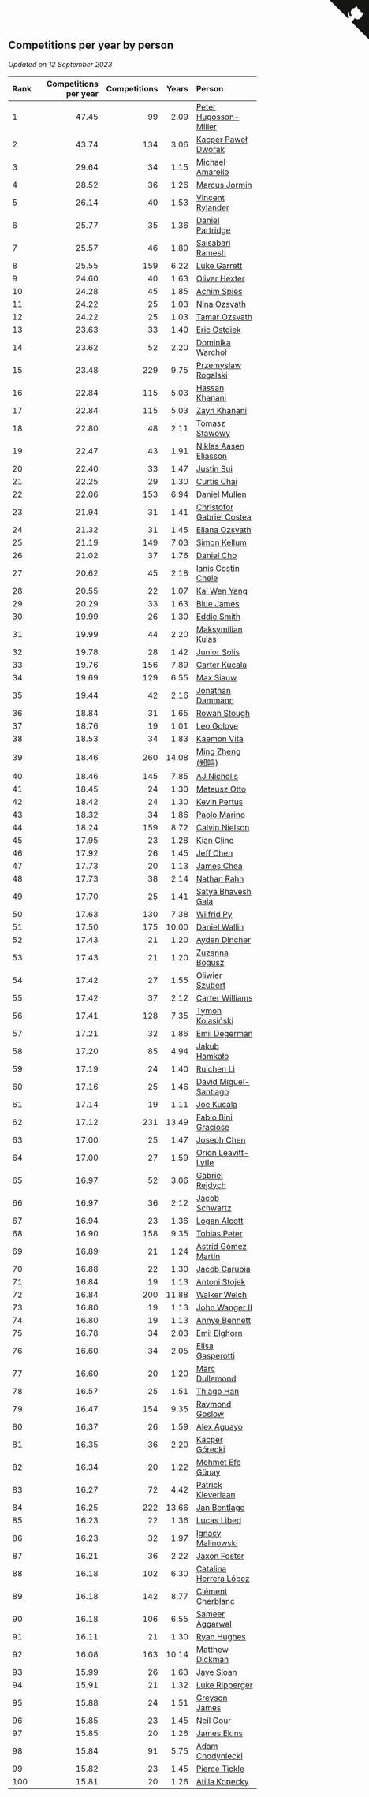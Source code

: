 ## Competitions per year by person

*Updated on 12 September 2023*

| Rank | Competitions per year | Competitions | Years | Person |
| :--- | ---: | ---: | ---: | :--- |
| 1 | 47.45 | 99 | 2.09 | [Peter Hugosson-Miller](https://www.worldcubeassociation.org/persons/2021HUGO01) |
| 2 | 43.74 | 134 | 3.06 | [Kacper Paweł Dworak](https://www.worldcubeassociation.org/persons/2020DWOR01) |
| 3 | 29.64 | 34 | 1.15 | [Michael Amarello](https://www.worldcubeassociation.org/persons/2022AMAR09) |
| 4 | 28.52 | 36 | 1.26 | [Marcus Jormin](https://www.worldcubeassociation.org/persons/2022JORM01) |
| 5 | 26.14 | 40 | 1.53 | [Vincent Rylander](https://www.worldcubeassociation.org/persons/2022RYLA01) |
| 6 | 25.77 | 35 | 1.36 | [Daniel Partridge](https://www.worldcubeassociation.org/persons/2022PART02) |
| 7 | 25.57 | 46 | 1.80 | [Saisabari Ramesh](https://www.worldcubeassociation.org/persons/2021RAME01) |
| 8 | 25.55 | 159 | 6.22 | [Luke Garrett](https://www.worldcubeassociation.org/persons/2017GARR05) |
| 9 | 24.60 | 40 | 1.63 | [Oliver Hexter](https://www.worldcubeassociation.org/persons/2022HEXT01) |
| 10 | 24.28 | 45 | 1.85 | [Achim Spies](https://www.worldcubeassociation.org/persons/2021SPIE01) |
| 11 | 24.22 | 25 | 1.03 | [Nina Ozsvath](https://www.worldcubeassociation.org/persons/2022OZSV03) |
| 12 | 24.22 | 25 | 1.03 | [Tamar Ozsvath](https://www.worldcubeassociation.org/persons/2022OZSV04) |
| 13 | 23.63 | 33 | 1.40 | [Eric Ostdiek](https://www.worldcubeassociation.org/persons/2022OSTD01) |
| 14 | 23.62 | 52 | 2.20 | [Dominika Warchoł](https://www.worldcubeassociation.org/persons/2021WARC01) |
| 15 | 23.48 | 229 | 9.75 | [Przemysław Rogalski](https://www.worldcubeassociation.org/persons/2013ROGA02) |
| 16 | 22.84 | 115 | 5.03 | [Hassan Khanani](https://www.worldcubeassociation.org/persons/2018KHAN26) |
| 17 | 22.84 | 115 | 5.03 | [Zayn Khanani](https://www.worldcubeassociation.org/persons/2018KHAN28) |
| 18 | 22.80 | 48 | 2.11 | [Tomasz Stawowy](https://www.worldcubeassociation.org/persons/2021STAW01) |
| 19 | 22.47 | 43 | 1.91 | [Niklas Aasen Eliasson](https://www.worldcubeassociation.org/persons/2021ELIA01) |
| 20 | 22.40 | 33 | 1.47 | [Justin Sui](https://www.worldcubeassociation.org/persons/2022SUIJ01) |
| 21 | 22.25 | 29 | 1.30 | [Curtis Chai](https://www.worldcubeassociation.org/persons/2022CHAI02) |
| 22 | 22.06 | 153 | 6.94 | [Daniel Mullen](https://www.worldcubeassociation.org/persons/2016MULL04) |
| 23 | 21.94 | 31 | 1.41 | [Christofor Gabriel Costea](https://www.worldcubeassociation.org/persons/2022COST03) |
| 24 | 21.32 | 31 | 1.45 | [Eliana Ozsvath](https://www.worldcubeassociation.org/persons/2022OZSV01) |
| 25 | 21.19 | 149 | 7.03 | [Simon Kellum](https://www.worldcubeassociation.org/persons/2016KELL12) |
| 26 | 21.02 | 37 | 1.76 | [Daniel Cho](https://www.worldcubeassociation.org/persons/2021CHOD01) |
| 27 | 20.62 | 45 | 2.18 | [Ianis Costin Chele](https://www.worldcubeassociation.org/persons/2021CHEL01) |
| 28 | 20.55 | 22 | 1.07 | [Kai Wen Yang](https://www.worldcubeassociation.org/persons/2022YANG19) |
| 29 | 20.29 | 33 | 1.63 | [Blue James](https://www.worldcubeassociation.org/persons/2022JAME01) |
| 30 | 19.99 | 26 | 1.30 | [Eddie Smith](https://www.worldcubeassociation.org/persons/2022SMIT20) |
| 31 | 19.99 | 44 | 2.20 | [Maksymilian Kulas](https://www.worldcubeassociation.org/persons/2021KULA02) |
| 32 | 19.78 | 28 | 1.42 | [Junior Solis](https://www.worldcubeassociation.org/persons/2022SOLI03) |
| 33 | 19.76 | 156 | 7.89 | [Carter Kucala](https://www.worldcubeassociation.org/persons/2015KUCA01) |
| 34 | 19.69 | 129 | 6.55 | [Max Siauw](https://www.worldcubeassociation.org/persons/2017SIAU02) |
| 35 | 19.44 | 42 | 2.16 | [Jonathan Dammann](https://www.worldcubeassociation.org/persons/2021DAMM01) |
| 36 | 18.84 | 31 | 1.65 | [Rowan Stough](https://www.worldcubeassociation.org/persons/2022STOU01) |
| 37 | 18.76 | 19 | 1.01 | [Leo Golove](https://www.worldcubeassociation.org/persons/2022GOLO02) |
| 38 | 18.53 | 34 | 1.83 | [Kaemon Vita](https://www.worldcubeassociation.org/persons/2021VITA01) |
| 39 | 18.46 | 260 | 14.08 | [Ming Zheng (郑鸣)](https://www.worldcubeassociation.org/persons/2009ZHEN11) |
| 40 | 18.46 | 145 | 7.85 | [AJ Nicholls](https://www.worldcubeassociation.org/persons/2015NICH04) |
| 41 | 18.45 | 24 | 1.30 | [Mateusz Otto](https://www.worldcubeassociation.org/persons/2022OTTO01) |
| 42 | 18.42 | 24 | 1.30 | [Kevin Pertus](https://www.worldcubeassociation.org/persons/2022PERT01) |
| 43 | 18.32 | 34 | 1.86 | [Paolo Marino](https://www.worldcubeassociation.org/persons/2021MARI04) |
| 44 | 18.24 | 159 | 8.72 | [Calvin Nielson](https://www.worldcubeassociation.org/persons/2014NIEL03) |
| 45 | 17.95 | 23 | 1.28 | [Kian Cline](https://www.worldcubeassociation.org/persons/2022CLIN01) |
| 46 | 17.92 | 26 | 1.45 | [Jeff Chen](https://www.worldcubeassociation.org/persons/2022CHEN19) |
| 47 | 17.73 | 20 | 1.13 | [James Chea](https://www.worldcubeassociation.org/persons/2022CHEA05) |
| 48 | 17.73 | 38 | 2.14 | [Nathan Rahn](https://www.worldcubeassociation.org/persons/2021RAHN01) |
| 49 | 17.70 | 25 | 1.41 | [Satya Bhavesh Gala](https://www.worldcubeassociation.org/persons/2022GALA03) |
| 50 | 17.63 | 130 | 7.38 | [Wilfrid Py](https://www.worldcubeassociation.org/persons/2016PYWI01) |
| 51 | 17.50 | 175 | 10.00 | [Daniel Wallin](https://www.worldcubeassociation.org/persons/2013WALL03) |
| 52 | 17.43 | 21 | 1.20 | [Ayden Dincher](https://www.worldcubeassociation.org/persons/2022DINC01) |
| 53 | 17.43 | 21 | 1.20 | [Zuzanna Bogusz](https://www.worldcubeassociation.org/persons/2022BOGU01) |
| 54 | 17.42 | 27 | 1.55 | [Oliwier Szubert](https://www.worldcubeassociation.org/persons/2022SZUB01) |
| 55 | 17.42 | 37 | 2.12 | [Carter Williams](https://www.worldcubeassociation.org/persons/2021WILL06) |
| 56 | 17.41 | 128 | 7.35 | [Tymon Kolasiński](https://www.worldcubeassociation.org/persons/2016KOLA02) |
| 57 | 17.21 | 32 | 1.86 | [Emil Degerman](https://www.worldcubeassociation.org/persons/2021DEGE01) |
| 58 | 17.20 | 85 | 4.94 | [Jakub Hamkało](https://www.worldcubeassociation.org/persons/2018HAMK01) |
| 59 | 17.19 | 24 | 1.40 | [Ruichen Li](https://www.worldcubeassociation.org/persons/2022LIRU02) |
| 60 | 17.16 | 25 | 1.46 | [David Miguel-Santiago](https://www.worldcubeassociation.org/persons/2022MIGU02) |
| 61 | 17.14 | 19 | 1.11 | [Joe Kucala](https://www.worldcubeassociation.org/persons/2022KUCA01) |
| 62 | 17.12 | 231 | 13.49 | [Fabio Bini Graciose](https://www.worldcubeassociation.org/persons/2010GRAC02) |
| 63 | 17.00 | 25 | 1.47 | [Joseph Chen](https://www.worldcubeassociation.org/persons/2022CHEN16) |
| 64 | 17.00 | 27 | 1.59 | [Orion Leavitt-Lytle](https://www.worldcubeassociation.org/persons/2022LEAV01) |
| 65 | 16.97 | 52 | 3.06 | [Gabriel Rejdych](https://www.worldcubeassociation.org/persons/2020REJD01) |
| 66 | 16.97 | 36 | 2.12 | [Jacob Schwartz](https://www.worldcubeassociation.org/persons/2021SCHW01) |
| 67 | 16.94 | 23 | 1.36 | [Logan Alcott](https://www.worldcubeassociation.org/persons/2022ALCO02) |
| 68 | 16.90 | 158 | 9.35 | [Tobias Peter](https://www.worldcubeassociation.org/persons/2014PETE03) |
| 69 | 16.89 | 21 | 1.24 | [Astrid Gómez Martin](https://www.worldcubeassociation.org/persons/2022MART26) |
| 70 | 16.88 | 22 | 1.30 | [Jacob Carubia](https://www.worldcubeassociation.org/persons/2022CARU02) |
| 71 | 16.84 | 19 | 1.13 | [Antoni Stojek](https://www.worldcubeassociation.org/persons/2022STOJ03) |
| 72 | 16.84 | 200 | 11.88 | [Walker Welch](https://www.worldcubeassociation.org/persons/2011WELC01) |
| 73 | 16.80 | 19 | 1.13 | [John Wanger II](https://www.worldcubeassociation.org/persons/2022WANG39) |
| 74 | 16.80 | 19 | 1.13 | [Annye Bennett](https://www.worldcubeassociation.org/persons/2022BENN11) |
| 75 | 16.78 | 34 | 2.03 | [Emil Elghorn](https://www.worldcubeassociation.org/persons/2021ELGH01) |
| 76 | 16.60 | 34 | 2.05 | [Elisa Gasperotti](https://www.worldcubeassociation.org/persons/2021GASP01) |
| 77 | 16.60 | 20 | 1.20 | [Marc Dullemond](https://www.worldcubeassociation.org/persons/2022DULL01) |
| 78 | 16.57 | 25 | 1.51 | [Thiago Han](https://www.worldcubeassociation.org/persons/2022HANT01) |
| 79 | 16.47 | 154 | 9.35 | [Raymond Goslow](https://www.worldcubeassociation.org/persons/2014GOSL01) |
| 80 | 16.37 | 26 | 1.59 | [Alex Aguayo](https://www.worldcubeassociation.org/persons/2022AGUA01) |
| 81 | 16.35 | 36 | 2.20 | [Kacper Górecki](https://www.worldcubeassociation.org/persons/2021GORE01) |
| 82 | 16.34 | 20 | 1.22 | [Mehmet Efe Günay](https://www.worldcubeassociation.org/persons/2022GUNA05) |
| 83 | 16.27 | 72 | 4.42 | [Patrick Kleverlaan](https://www.worldcubeassociation.org/persons/2019KLEV01) |
| 84 | 16.25 | 222 | 13.66 | [Jan Bentlage](https://www.worldcubeassociation.org/persons/2010BENT01) |
| 85 | 16.23 | 22 | 1.36 | [Lucas Libed](https://www.worldcubeassociation.org/persons/2022LIBE02) |
| 86 | 16.23 | 32 | 1.97 | [Ignacy Malinowski](https://www.worldcubeassociation.org/persons/2021MALI02) |
| 87 | 16.21 | 36 | 2.22 | [Jaxon Foster](https://www.worldcubeassociation.org/persons/2021FOST01) |
| 88 | 16.18 | 102 | 6.30 | [Catalina Herrera López](https://www.worldcubeassociation.org/persons/2017LOPE31) |
| 89 | 16.18 | 142 | 8.77 | [Clément Cherblanc](https://www.worldcubeassociation.org/persons/2014CHER05) |
| 90 | 16.18 | 106 | 6.55 | [Sameer Aggarwal](https://www.worldcubeassociation.org/persons/2017AGGA01) |
| 91 | 16.11 | 21 | 1.30 | [Ryan Hughes](https://www.worldcubeassociation.org/persons/2022HUGH04) |
| 92 | 16.08 | 163 | 10.14 | [Matthew Dickman](https://www.worldcubeassociation.org/persons/2013DICK01) |
| 93 | 15.99 | 26 | 1.63 | [Jaye Sloan](https://www.worldcubeassociation.org/persons/2022SLOA01) |
| 94 | 15.91 | 21 | 1.32 | [Luke Ripperger](https://www.worldcubeassociation.org/persons/2022RIPP01) |
| 95 | 15.88 | 24 | 1.51 | [Greyson James](https://www.worldcubeassociation.org/persons/2022JAME02) |
| 96 | 15.85 | 23 | 1.45 | [Neil Gour](https://www.worldcubeassociation.org/persons/2022GOUR01) |
| 97 | 15.85 | 20 | 1.26 | [James Ekins](https://www.worldcubeassociation.org/persons/2022EKIN01) |
| 98 | 15.84 | 91 | 5.75 | [Adam Chodyniecki](https://www.worldcubeassociation.org/persons/2017CHOD02) |
| 99 | 15.82 | 23 | 1.45 | [Pierce Tickle](https://www.worldcubeassociation.org/persons/2022TICK01) |
| 100 | 15.81 | 20 | 1.26 | [Atilla Kopecky](https://www.worldcubeassociation.org/persons/2022KOPE01) |


<a href="https://github.com/JustinTimeCuber/wca_statistics" class="github-corner" aria-label="View source on Github"><svg width="80" height="80" viewBox="0 0 250 250" style="fill:#151513; color:#fff; position: absolute; top: 0; border: 0; right: 0;" aria-hidden="true"><path d="M0,0 L115,115 L130,115 L142,142 L250,250 L250,0 Z"></path><path d="M128.3,109.0 C113.8,99.7 119.0,89.6 119.0,89.6 C122.0,82.7 120.5,78.6 120.5,78.6 C119.2,72.0 123.4,76.3 123.4,76.3 C127.3,80.9 125.5,87.3 125.5,87.3 C122.9,97.6 130.6,101.9 134.4,103.2" fill="currentColor" style="transform-origin: 130px 106px;" class="octo-arm"></path><path d="M115.0,115.0 C114.9,115.1 118.7,116.5 119.8,115.4 L133.7,101.6 C136.9,99.2 139.9,98.4 142.2,98.6 C133.8,88.0 127.5,74.4 143.8,58.0 C148.5,53.4 154.0,51.2 159.7,51.0 C160.3,49.4 163.2,43.6 171.4,40.1 C171.4,40.1 176.1,42.5 178.8,56.2 C183.1,58.6 187.2,61.8 190.9,65.4 C194.5,69.0 197.7,73.2 200.1,77.6 C213.8,80.2 216.3,84.9 216.3,84.9 C212.7,93.1 206.9,96.0 205.4,96.6 C205.1,102.4 203.0,107.8 198.3,112.5 C181.9,128.9 168.3,122.5 157.7,114.1 C157.9,116.9 156.7,120.9 152.7,124.9 L141.0,136.5 C139.8,137.7 141.6,141.9 141.8,141.8 Z" fill="currentColor" class="octo-body"></path></svg></a><style>.github-corner:hover .octo-arm{animation:octocat-wave 560ms ease-in-out}@keyframes octocat-wave{0%,100%{transform:rotate(0)}20%,60%{transform:rotate(-25deg)}40%,80%{transform:rotate(10deg)}}@media (max-width:500px){.github-corner:hover .octo-arm{animation:none}.github-corner .octo-arm{animation:octocat-wave 560ms ease-in-out}}</style>
